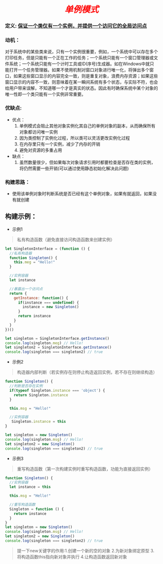 <center><h1><i style="color:red">单例模式</i></h1></center>

### 定义: <u>保证一个类仅有一个实例，并提供一个访问它的全局访问点</u>

### 动机：
  对于系统中的某些类来说，只有一个实例很重要，例如，一个系统中可以存在多个打印任务，但是只能有一个正在工作的任务；一个系统只能有一个窗口管理器或文件系统；一个系统只能有一个计时工具或ID(序号)生成器。如在Windows中就只能打开一个任务管理器。如果不使用机制对窗口对象进行唯一化，将弹出多个窗口，如果这些窗口显示的内容完全一致，则是重复对象，浪费内存资源；如果这些窗口显示的内容不一致，则意味着在某一瞬间系统有多个状态，与实际不符，也会给用户带来误解，不知道哪一个才是真实的状态。因此有时确保系统中某个对象的唯一性即一个类只能有一个实例非常重要。

### 优缺点:
  * 优点：
    1. 单例模式会阻止其他对象实例化其自己的单例对象的副本，从而确保所有对象都访问唯一实例
    2. 因为类控制了实例化过程，所以类可以灵活更改实例化过程
    3. 在内存里只有一个实例，减少了内存的开销
    4. 避免对资源的多重占用
  * 缺点：
    1. 虽然数量很少，但如果每次对象请求引用时都要检查是否存在类的实例，将仍然需要一些开销(可以通过使用静态初始化解决此问题)

### 构建思路：
  * 使用该单例对象时判断系统是否已经有这个单例对象，如果有就返回，如果没有就创建

## 构建示例：

* 示例1

>私有构造函数（避免直接访问构造函数来创建实例）

``````js
let SingletonInterface = (function () {
  //私有构造器
  function Singleton() {
    this.meg = "Hello!"
  }

  //实例容器
  let instance

  //暴露出一个访问点
  return {
    getInstance: function() {
      if(instance === undefined) {
        instance = new Singleton()
      }
      return instance
    }
  }
})()

let singleton = SingletonInterface.getInstance()
console.log(singleton.meg) // Hello!
let singleton2 = SingletonInterface.getInstance()
console.log(singleton === singleton2) // true
``````

* 示例2

>构造器内部判断（若实例存在则停止构造返回实例，若不存在则继续构造）

``````js
function Singleton() {
  //判断是否存在实例
  if(typeof Singleton.instance === 'object') {
    return Singleton.instance
  }

  this.msg = "Hello!"

  //实例容器
   Singleton.instance = this
}

let singleton = new Singleton()
console.log(singleton.msg) // Hello!
let singleton2 = new Singleton()
console.log(singleton === singleton2) // true
``````

* 示例3

>重写构造函数（第一次构建实例时重写构造函数，功能为直接返回实例）

``````js
function Singleton() {
  //实例容器
  let instance = this

  this.msg = "Hello!"

  //重写构造函数
  Singleton = function () {
    return instance
  }
}
let singleton = new Singleton()
console.log(singleton.msg) // Hello!
let singleton2 = new Singleton()
console.log(singleton === singleton2) // true
``````

>提一下new关键字的作用:1.创建一个新的空的对象 2.为新对象绑定原型 3.将构造函数this指向新对象并执行 4.让构造函数返回新对象

